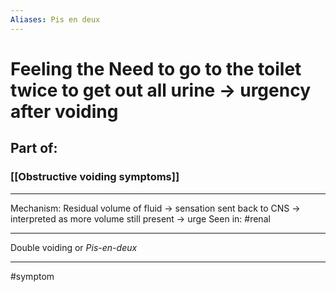 ```yaml
---
Aliases: Pis en deux
---
```

# Feeling the Need to go to the toilet twice to get out all urine -> urgency after voiding
## Part of:
### [[Obstructive voiding symptoms]]

---
Mechanism: Residual volume of fluid -> sensation sent back to CNS -> interpreted as more volume still present -> urge
Seen in: #renal 


---
Double voiding or *Pis-en-deux*

---
#symptom 
